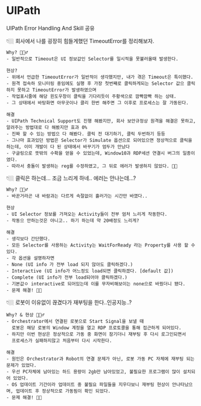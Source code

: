 # UIPath
UIPath Error Handling And Skill 공유

👇🏼 회사에서 나를 굉장히 힘들게했던 TimeoutError를 정리해보자.

    Why? 🤷🏻‍♂️
    - 일반적으로 Timeout은 UI 정보값인 Selector를 일시적을 못불러올때 발생한다. 

    현상?
    - 위에서 언급한 TimeoutError가 일반적이 생각했지만, 내가 겪은 Timeout은 특이했다. 
    - 원격 접속하 모니터링 중임에도 실행 후 가장 첫번째로 클릭하게되는 Selector 값으 클릭하지 못하고 TimeoutError가 발생하였으며
    - 작업표시줄에 해당 윈도우창이 클릭을 기다리듯이 주황색으로 깜빡깜빡 하는 상태.
    - 그 상태에서 바탕화면 아무곳이나 클리 한번 해주면 그 이후로 프로세스는 잘 가동된다.
    
    해결
    - UIPath Technical Support도 진행 해봤지만, 회사 보안규정상 원격을 해결은 못하고, 알려주는 방법대로 다 해봤지만 효과 0%
    - 진짜 할 수 있는 방법으 다 해봤다. 클릭 전 대기하기, 클릭 두번하기 등등 
    - 그나마 효과있던 방법은 Selector가 Simulate 옵션으로 되어있으면 정상적으로 클릭을 하는데, 이미 개발이 다 된 상태에서 바꾸기가 엄두가 안났다
    - 구글링으로 뜻밖의 수확을 얻을 수 있었는데, Window10과 RDP세션 연결시 버그의 일종이였다.
    - 따라서 충돌이 발생하는 reg를 수정하였고, 그 뒤로 에러가 발생하지 않았다. 👍🏻





👇🏼 클릭은 하는데... 조금 느리게 하네.. 에러는 안나는데...? 
    
    Why? 🤷🏻‍♂️
    - 바꾼거라곤 내 바람과는 다르게 속절없이 흘러가는 시간만 바꼈다..
    
    현상
    - UI Selector 정보를 가져오는 Activity들이 전부 엄처 느리게 작동한다. 
    - 작동으 안하는것은 아니고.. 하기 하는데 약 20배정도 느리게?
    
    해결
    - 생각보다 간단했다. 
    - 모든 Selector를 사용하는 Activity는 WaitForReady 라는 Property를 사용 할 수 있다.
    - 각 옵션을 설명하자면
    - None (UI info 가 전부 load 되지 않아도 클릭하겠다.)
    - Interactive (UI info가 어느정도 load되면 클릭하겠다. [default 값])
    - Complete (UI info가 전부 load되어야 클릭하겠다.)
    - 기본값ㅇ interactive로 되어있는데 이를 무자비해보이는 none으로 바꿨더니 됐다. 
    - 문제 해결! 👍🏻





 👇🏼 로봇이 이유없이 끊겼다가 재부팅을 한다..인공지능..?
 
    Why? & 현상 🤷🏻‍♂️
    - Orchestrator에서 연결된 로봇으로 Start Signal을 보낼 때 
      로봇은 해당 로봇의 Window 계정을 열고 RDP 프로토콜을 통해 접근하게 되어있다. 
    - 하지만 이번 현상은 정상적으로 가동 중 화면이 잠기더니 재부팅 후 다시 로그인되면서 
      프로세스가 실패하지않고 처음부터 다시 시작한다. 
    
    해결
    - 원인은 Orchestrator과 Robot의 연결 문제가 아닌, 로봇 가동 PC 자체에 재부팅 되는 문제가 있었다. 
    - 우선 PC자체에 남아있는 하드 용량이 2gb만 남아있었고, 불필요한 프로그램이 많이 설치되어 있었다.
    - OS 업데이트 기간이라 업데이트 중 불필요 파일들을 지우다보니 재부팅 현상이 안나타났으며, 업데이트 후 정상적으로 가동됨이 확인 되었다.
    - 문제 해결! 👍🏻
